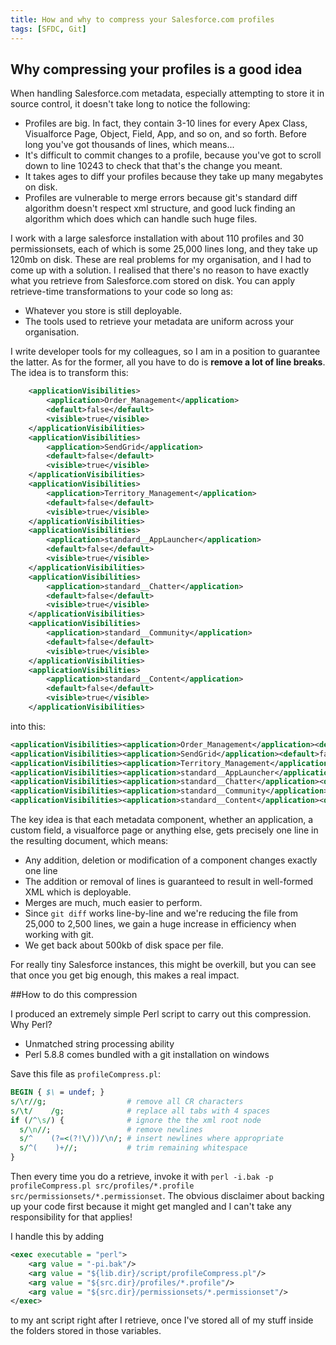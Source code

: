 ```yaml
---
title: How and why to compress your Salesforce.com profiles
tags: [SFDC, Git]
---
```


## Why compressing your profiles is a good idea

When handling Salesforce.com metadata, especially attempting to store it in source control, it doesn't take long to notice the following:

 - Profiles are big. In fact, they contain 3-10 lines for every Apex Class, Visualforce Page, Object, Field, App, and so on, and so forth. Before long you've got thousands of lines, which means...
 - It's difficult to commit changes to a profile, because you've got to scroll down to line 10243 to check that that's the change you meant.
 - It takes ages to diff your profiles because they take up many megabytes on disk.
 - Profiles are vulnerable to merge errors because git's standard diff algorithm doesn't respect xml structure, and good luck finding an algorithm which does which can handle such huge files.

I work with a large salesforce installation with about 110 profiles and 30 permissionsets, each of which is some 25,000 lines long, and they take up 120mb on disk. These are real problems for my organisation, and I had to come up with a solution. I realised that there's no reason to have exactly what you retrieve from Salesforce.com stored on disk. You can apply retrieve-time transformations to your code so long as:

 - Whatever you store is still deployable.
 - The tools used to retrieve your metadata are uniform across your organisation.

I write developer tools for my colleagues, so I am in a position to guarantee the latter. As for the former, all you have to do is **remove a lot of line breaks**. The idea is to transform this:

```xml
    <applicationVisibilities>
        <application>Order_Management</application>
        <default>false</default>
        <visible>true</visible>
    </applicationVisibilities>
    <applicationVisibilities>
        <application>SendGrid</application>
        <default>false</default>
        <visible>true</visible>
    </applicationVisibilities>
    <applicationVisibilities>
        <application>Territory_Management</application>
        <default>false</default>
        <visible>true</visible>
    </applicationVisibilities>
    <applicationVisibilities>
        <application>standard__AppLauncher</application>
        <default>false</default>
        <visible>true</visible>
    </applicationVisibilities>
    <applicationVisibilities>
        <application>standard__Chatter</application>
        <default>false</default>
        <visible>true</visible>
    </applicationVisibilities>
    <applicationVisibilities>
        <application>standard__Community</application>
        <default>false</default>
        <visible>true</visible>
    </applicationVisibilities>
    <applicationVisibilities>
        <application>standard__Content</application>
        <default>false</default>
        <visible>true</visible>
    </applicationVisibilities>
```

into this:

```xml
<applicationVisibilities><application>Order_Management</application><default>false</default><visible>true</visible></applicationVisibilities>
<applicationVisibilities><application>SendGrid</application><default>false</default><visible>true</visible></applicationVisibilities>
<applicationVisibilities><application>Territory_Management</application><default>false</default><visible>true</visible></applicationVisibilities>
<applicationVisibilities><application>standard__AppLauncher</application><default>false</default><visible>true</visible></applicationVisibilities>
<applicationVisibilities><application>standard__Chatter</application><default>false</default><visible>true</visible></applicationVisibilities>
<applicationVisibilities><application>standard__Community</application><default>false</default><visible>true</visible></applicationVisibilities>
<applicationVisibilities><application>standard__Content</application><default>false</default><visible>true</visible></applicationVisibilities>
```

The key idea is that each metadata component, whether an application, a custom field, a visualforce page or anything else, gets precisely one line in the resulting document, which means:

 - Any addition, deletion or modification of a component changes exactly one line
 - The addition or removal of lines is guaranteed to result in well-formed XML which is deployable.
 - Merges are much, much easier to perform.
 - Since `git diff` works line-by-line and we're reducing the file from 25,000 to 2,500 lines, we gain a huge increase in efficiency when working with git.
 - We get back about 500kb of disk space per file.

For really tiny Salesforce instances, this might be overkill, but you can see that once you get big enough, this makes a real impact.

##How to do this compression

I produced an extremely simple Perl script to carry out this compression. Why Perl?

 - Unmatched string processing ability
 - Perl 5.8.8 comes bundled with a git installation on windows

Save this file as `profileCompress.pl`:

```perl
BEGIN { $\ = undef; }
s/\r//g;                  # remove all CR characters
s/\t/    /g;              # replace all tabs with 4 spaces
if (/^\s/) {              # ignore the the xml root node
  s/\n//;                 # remove newlines
  s/^    (?=<(?!\/))/\n/; # insert newlines where appropriate
  s/^(    )+//;		      # trim remaining whitespace
}
```

Then every time you do a retrieve, invoke it with `perl -i.bak -p profileCompress.pl src/profiles/*.profile src/permissionsets/*.permissionset`. The obvious disclaimer about backing up your code first because it might get mangled and I can't take any responsibility for that applies!

I handle this by adding 

```xml
<exec executable = "perl">
	<arg value = "-pi.bak"/>
	<arg value = "${lib.dir}/script/profileCompress.pl"/>
	<arg value = "${src.dir}/profiles/*.profile"/>
	<arg value = "${src.dir}/permissionsets/*.permissionset"/>
</exec>
```

to my ant script right after I retrieve, once I've stored all of my stuff inside the folders stored in those variables.